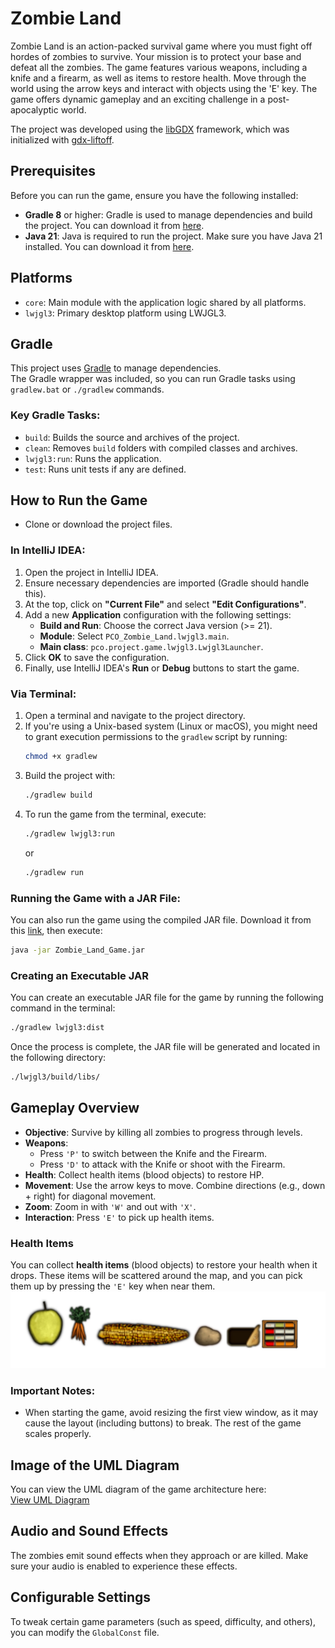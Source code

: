 # Zombie Land
Zombie Land is an action-packed survival game where you must fight off hordes of zombies to survive. Your mission is to protect your base and defeat all the zombies. The game features various weapons, including a knife and a firearm, as well as items to restore health. Move through the world using the arrow keys and interact with objects using the 'E' key. The game offers dynamic gameplay and an exciting challenge in a post-apocalyptic world.

The project was developed using the [libGDX](https://libgdx.com/) framework, which was initialized with [gdx-liftoff](https://github.com/libgdx/gdx-liftoff).

## Prerequisites
Before you can run the game, ensure you have the following installed:

- **Gradle 8** or higher: Gradle is used to manage dependencies and build the project. You can download it from [here](https://gradle.org/install/).
- **Java 21**: Java is required to run the project. Make sure you have Java 21 installed. You can download it from [here](https://www.oracle.com/java/technologies/javase/jdk21-archive-downloads.html).

## Platforms
- `core`: Main module with the application logic shared by all platforms.
- `lwjgl3`: Primary desktop platform using LWJGL3.

## Gradle
This project uses [Gradle](https://gradle.org/) to manage dependencies.  
The Gradle wrapper was included, so you can run Gradle tasks using `gradlew.bat` or `./gradlew` commands.

### Key Gradle Tasks:
- `build`: Builds the source and archives of the project.
- `clean`: Removes `build` folders with compiled classes and archives.
- `lwjgl3:run`: Runs the application.
- `test`: Runs unit tests if any are defined.

## How to Run the Game
- Clone or download the project files.

### In IntelliJ IDEA:
1. Open the project in IntelliJ IDEA.
2. Ensure necessary dependencies are imported (Gradle should handle this).
3. At the top, click on **"Current File"** and select **"Edit Configurations"**.
4. Add a new **Application** configuration with the following settings:
    - **Build and Run**: Choose the correct Java version (>= 21).
    - **Module**: Select `PCO_Zombie_Land.lwjgl3.main`.
    - **Main class**: `pco.project.game.lwjgl3.Lwjgl3Launcher`.
5. Click **OK** to save the configuration.
6. Finally, use IntelliJ IDEA's **Run** or **Debug** buttons to start the game.

### Via Terminal:
1. Open a terminal and navigate to the project directory.
2. If you're using a Unix-based system (Linux or macOS), you might need to grant execution permissions to the `gradlew` script by running:
   ```bash
   chmod +x gradlew
   ```
3. Build the project with:
   ```bash
   ./gradlew build
   ```
4. To run the game from the terminal, execute:
   ```bash
   ./gradlew lwjgl3:run
   ```
   or
    ```bash
   ./gradlew run
   ```

### Running the Game with a JAR File:
You can also run the game using the compiled JAR file. Download it from this [link](https://drive.google.com/file/d/1jKYkUzSE-6xvOBCAVHdoINtucQnTNjSR/view?usp=drive_link), then execute:
```bash
java -jar Zombie_Land_Game.jar
```

### Creating an Executable JAR
You can create an executable JAR file for the game by running the following command in the terminal:
```bash
./gradlew lwjgl3:dist
```

Once the process is complete, the JAR file will be generated and located in the following directory:
```bash
./lwjgl3/build/libs/
```

## Gameplay Overview
- **Objective**: Survive by killing all zombies to progress through levels.
- **Weapons**:
    - Press `'P'` to switch between the Knife and the Firearm.
    - Press `'D'` to attack with the Knife or shoot with the Firearm.
- **Health**: Collect health items (blood objects) to restore HP.
- **Movement**: Use the arrow keys to move. Combine directions (e.g., down + right) for diagonal movement.
- **Zoom**: Zoom in with `'W'` and out with `'X'`.
- **Interaction**: Press `'E'` to pick up health items.

### Health Items
You can collect **health items** (blood objects) to restore your health when it drops. These items will be scattered around the map, and you can pick them up by pressing the `'E'` key when near them.  
![Health Items](./assets/sample_health_items.jpg)

### Important Notes:
- When starting the game, avoid resizing the first view window, as it may cause the layout (including buttons) to break. The rest of the game scales properly.

## Image of the UML Diagram
You can view the UML diagram of the game architecture here:  
[View UML Diagram](./UMLdiagram/zombie_land_uml_diagaram.jpg)

## Audio and Sound Effects
The zombies emit sound effects when they approach or are killed. Make sure your audio is enabled to experience these effects.

## Configurable Settings
To tweak certain game parameters (such as speed, difficulty, and others), you can modify the `GlobalConst` file.
